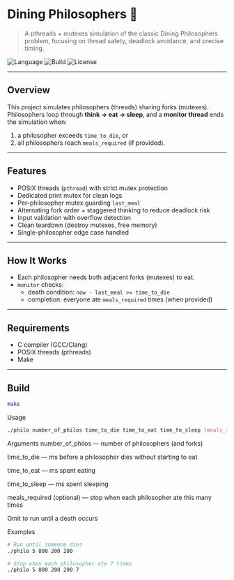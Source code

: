 # Dining Philosophers 🥢

> A pthreads + mutexes simulation of the classic Dining Philosophers problem, focusing on thread safety, deadlock avoidance, and precise timing.

![Language](https://img.shields.io/badge/C-pthread-blue)
![Build](https://img.shields.io/badge/build-make-brightgreen)
![License](https://img.shields.io/badge/license-MIT-lightgrey)

---

## Overview
This project simulates philosophers (threads) sharing forks (mutexes). Philosophers loop through **think → eat → sleep**, and a **monitor thread** ends the simulation when:
1) a philosopher exceeds `time_to_die`, or  
2) all philosophers reach `meals_required` (if provided).

---

## Features
- POSIX threads (`pthread`) with strict mutex protection
- Dedicated print mutex for clean logs
- Per-philosopher mutex guarding `last_meal`
- Alternating fork order + staggered thinking to reduce deadlock risk
- Input validation with overflow detection
- Clean teardown (destroy mutexes, free memory)
- Single-philosopher edge case handled

---

## How It Works
- Each philosopher needs both adjacent forks (mutexes) to eat.
- `monitor` checks:
  - death condition: `now - last_meal >= time_to_die`
  - completion: everyone ate `meals_required` times (when provided)

---

## Requirements
- C compiler (GCC/Clang)
- POSIX threads (pthreads)
- Make

---

## Build
```bash
make
```
Usage
```bash
./philo number_of_philos time_to_die time_to_eat time_to_sleep [meals_required]
```
Arguments
number_of_philos — number of philosophers (and forks)

time_to_die — ms before a philosopher dies without starting to eat

time_to_eat — ms spent eating

time_to_sleep — ms spent sleeping

meals_required (optional) — stop when each philosopher ate this many times

Omit to run until a death occurs

Examples
```bash
# Run until someone dies
./philo 5 800 200 200

# Stop when each philosopher ate 7 times
./philo 5 800 200 200 7
```
